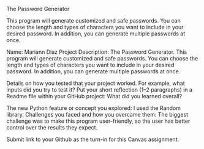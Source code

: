 The Password Generator

This program will generate customized and safe passwords.
You can choose the length and types of characters you want to include in your desired password.
In addition, you can generate multiple passwords at once.

Name: Mariann Diaz
Project Description: The Password Generator.
This program will generate customized and safe passwords.
You can choose the length and types of characters you want to include in your desired password.
In addition, you can generate multiple passwords at once.

Details on how you tested that your project worked. For example, what inputs did you try to test it?
Put your short reflection (1–2 paragraphs) in a Readme file within your GitHub project:
What did you learned overall?

The new Python feature or concept you explored: I used the Random library.
Challenges you faced and how you overcame them: The biggest challenge was to make this program user-friendly, so the user has better control over the results they expect.

Submit link to your Github as the turn-in for this Canvas assignment.



